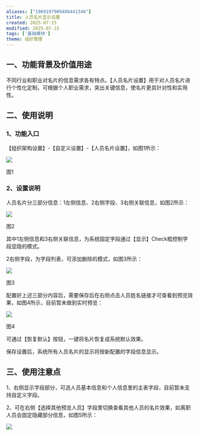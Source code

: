 ```yaml
---
aliases: ["1969197909486441346"]
title: 人员名片显示设置
created: 2025-07-15
modified: 2025-07-15
tags: ['基础模块']
theme: 组织管理
---
```


## **一**、**功能背景及价值用途**

不同行业和职业对名片的信息需求各有特点。【人员名片设置】用于对人员名片进行个性化定制，可根据个人职业需求，突出关键信息，使名片更具针对性和实用性。

## **二**、**使用说明**

### 1、**功能入口**

【组织架构设置】-【自定义设置】-【人员名片设置】，如图1所示：

![](https://myhelpdoc.oss-cn-heyuan.aliyuncs.com/mdimages/57beec652a0cc4ed65390497ce7b959f.jpg)

图1

### 2、**设置说明**

人员名片分三部分信息：1左侧信息、2右侧字段、3右侧关联信息，如图2所示：

![](https://myhelpdoc.oss-cn-heyuan.aliyuncs.com/mdimages/c6c6d816fc01f42cf8bc2a79c5a9a3b8.jpg)

图2

其中1左侧信息和3右侧关联信息，为系统固定字段通过【显示】Check框控制字段显隐的模式。

2右侧字段，为字段列表，可添加删除的模式，如图3所示：

![](https://myhelpdoc.oss-cn-heyuan.aliyuncs.com/mdimages/3a56b23ac14bb636d95649079bf31b87.jpg)

图3

配置好上述三部分内容后，需要保存后在右侧点击人员姓名链接才可查看到预览效果，如图4所示，目前暂未做到实时预览：

![](https://myhelpdoc.oss-cn-heyuan.aliyuncs.com/mdimages/38312d45f841d018862b2d10c865cd9d.jpg)

图4

可通过【恢复默认】按钮，一键将名片恢复成系统默认效果。

保存设置后，系统所有人员名片的显示将按新配置的字段信息显示。

## **三**、**使用注意点**

1、右侧显示字段部分，可选人员基本信息和个人信息里的主表字段，目前暂未支持自定义字段。

2、可在右侧【选择其他预览人员】字段里切换查看其他人员的名片效果，如离职人员会固定隐藏部分信息，如图5所示：

![](https://myhelpdoc.oss-cn-heyuan.aliyuncs.com/mdimages/0f688e37084397ef50435482221e86ce.jpg)


